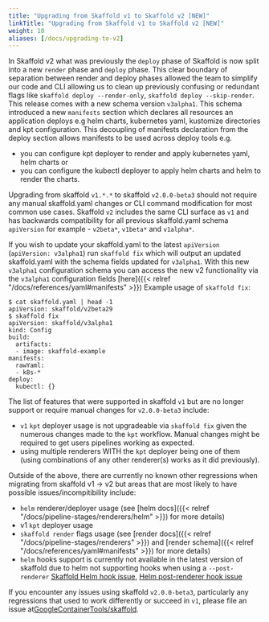 ```yaml
---
title: "Upgrading from Skaffold v1 to Skaffold v2 [NEW]"
linkTitle: "Upgrading from Skaffold v1 to Skaffold v2 [NEW]"
weight: 10
aliases: [/docs/upgrading-to-v2]
---
```


In Skaffold v2 what was previously the `deploy` phase of Skaffold is now split into a new `render` phase and `deploy` phase.  This clear boundary of separation between render and deploy phases allowed the team to simplify our code and CLI allowing us to clean up previously confusing or redundant flags like `skaffold deploy --render-only`, `skaffold deploy --skip-render`. 
This release comes with a new schema version `v3alpha1`. This schema introduced a new `manifests` section which declares all resources an application deploys e.g helm charts, kubernetes yaml, kustomize directories and kpt configuration. This decoupling of manifests declaration from the deploy section allows manifests to be used across deploy tools e.g.
* you can configure kpt deployer to render and apply kubernetes yaml, helm charts or
* you can configure the kubectl deployer to apply helm charts and helm to render the charts. 

Upgrading from skaffold `v1.*.*` to skaffold `v2.0.0-beta3` should not require any manual skaffold.yaml changes or CLI command modification for most common use cases.  Skaffold `v2` includes the same CLI surface as `v1` and has backwards compatibility for all previous skaffold.yaml schema `apiVersion` for example - `v2beta*`, `v1beta*` and `v1alpha*`.  

If you wish to update your skaffold.yaml to the latest `apiVersion` (`apiVersion: v3alpha1`) run `skaffold fix` which will output an updated skaffold.yaml with the schema fields updated for `v3alpha1`.  With this new `v3alpha1` configuration schema you can access the new v2 functionality via the `v3alpha1` configuration fields [here]({{< relref "/docs/references/yaml#manifests" >}})  Example usage of `skaffold fix`:
```console
$ cat skaffold.yaml | head -1
apiVersion: skaffold/v2beta29
$ skaffold fix
apiVersion: skaffold/v3alpha1
kind: Config
build:
  artifacts:
  - image: skaffold-example
manifests:
  rawYaml:
  - k8s-*
deploy:
  kubectl: {}
```

The list of features that were supported in skaffold `v1` but are no longer support or require manual changes for `v2.0.0-beta3` include:
* `v1` `kpt` deployer usage is not upgradeable via `skaffold fix` given the numerous changes made to the `kpt` workflow.  Manual changes might be required to get users pipelines working as expected.
* using multiple renderers WITH the `kpt` deployer being one of them (using combinations of any other renderer(s) works as it did previously).

Outside of the above, there are currently no known other regressions when migrating from skaffold v1 -> v2 but areas that are most likely to have possible issues/incompitibility include:
- `helm` renderer/deployer usage (see [helm docs]({{< relref "/docs/pipeline-stages/renderers/helm" >}}) for more details)
- v1 `kpt` deployer usage 
- `skaffold render` flags usage (see [render docs]({{< relref "/docs/pipeline-stages/renderers" >}}) and [render schema]({{< relref "/docs/references/yaml#manifests" >}}) for more details)
- `helm` hooks support is currently not available in the latest version of skaffold due to helm not supporting hooks when using a `--post-renderer` [Skaffold Helm hook issue](https://github.com/GoogleContainerTools/skaffold/issues/7989), [Helm post-renderer hook issue](https://github.com/helm/helm/issues/7891)


If you encounter any issues using skaffold `v2.0.0-beta3`, particularly any regressions that used to work differently or succeed in `v1`, please file an issue at[GoogleContainerTools/skaffold](https://github.com/GoogleContainerTools/skaffold/issues).
